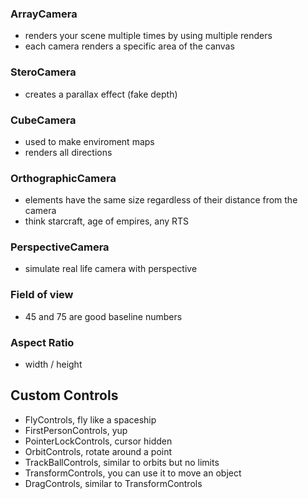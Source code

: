 ### ArrayCamera

- renders your scene multiple times by using multiple renders
- each camera renders a specific area of the canvas

### SteroCamera

- creates a parallax effect (fake depth)

### CubeCamera

- used to make enviroment maps
- renders all directions

### OrthographicCamera

- elements have the same size regardless of their distance from the camera
- think starcraft, age of empires, any RTS

### PerspectiveCamera

- simulate real life camera with perspective

### Field of view

- 45 and 75 are good baseline numbers

### Aspect Ratio

- width / height

## Custom Controls

- FlyControls, fly like a spaceship
- FirstPersonControls, yup
- PointerLockControls, cursor hidden
- OrbitControls, rotate around a point
- TrackBallControls, similar to orbits but no limits
- TransformControls, you can use it to move an object
- DragControls, similar to TransformControls

